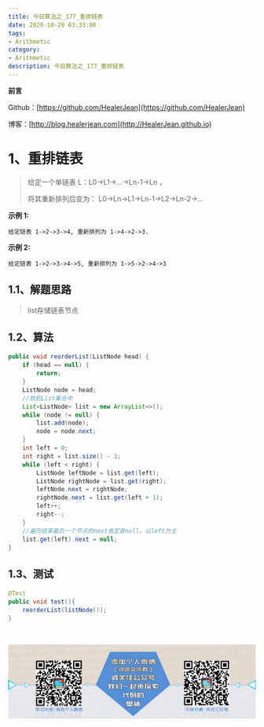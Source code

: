 ```yaml
---
title: 今日算法之_177_重排链表
date: 2020-10-20 03:33:00
tags: 
- Arithmetic
category: 
- Arithmetic
description: 今日算法之_177_重排链表
---
```


**前言**     

 Github：[https://github.com/HealerJean](https://github.com/HealerJean)         

 博客：[http://blog.healerjean.com](http://HealerJean.github.io)          



# 1、重排链表
> 给定一个单链表 L：L0→L1→…→Ln-1→Ln ，   
>
> 将其重新排列后变为： L0→Ln→L1→Ln-1→L2→Ln-2→…

**示例 1:**

```
给定链表 1->2->3->4, 重新排列为 1->4->2->3.
```

**示例 2:**

```
给定链表 1->2->3->4->5, 重新排列为 1->5->2->4->3
```



## 1.1、解题思路 

>  list存储链表节点



## 1.2、算法

```java
public void reorderList(ListNode head) {
    if (head == null) {
        return;
    }
    ListNode node = head;
    //放到List集合中
    List<ListNode> list = new ArrayList<>();
    while (node != null) {
        list.add(node);
        node = node.next;
    }
    int left = 0;
    int right = list.size() - 1;
    while (left < right) {
        ListNode leftNode = list.get(left);
        ListNode rightNode = list.get(right);
        leftNode.next = rightNode;
        rightNode.next = list.get(left + 1);
        left++;
        right--;
    }
    //遍历结束最后一个节点的next肯定是null。以left为主
    list.get(left).next = null;
}
```




## 1.3、测试 

```java
@Test
public void test(){
    reorderList(listNode());
}
```



​          

![ContactAuthor](https://raw.githubusercontent.com/HealerJean/HealerJean.github.io/master/assets/img/artical_bottom.jpg)



<link rel="stylesheet" href="https://unpkg.com/gitalk/dist/gitalk.css">

<script src="https://unpkg.com/gitalk@latest/dist/gitalk.min.js"></script> 
<div id="gitalk-container"></div>    
 <script type="text/javascript">
    var gitalk = new Gitalk({
		clientID: `1d164cd85549874d0e3a`,
		clientSecret: `527c3d223d1e6608953e835b547061037d140355`,
		repo: `HealerJean.github.io`,
		owner: 'HealerJean',
		admin: ['HealerJean'],
		id: 'bLiA6JpHoafngZhD',
    });
    gitalk.render('gitalk-container');
</script> 



